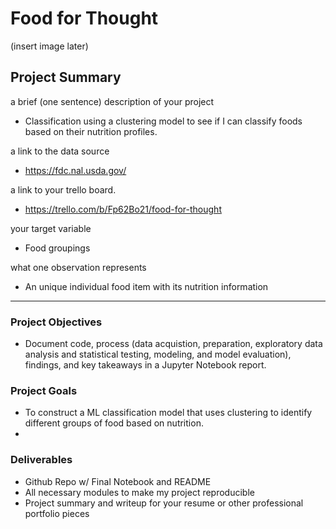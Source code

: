 # Food for Thought

(insert image later)

## Project Summary

a brief (one sentence) description of your project
 - Classification using a clustering model to see if I can classify foods based on their nutrition profiles.
 
a link to the data source
 - https://fdc.nal.usda.gov/
 
a link to your trello board.
 - https://trello.com/b/Fp62Bo21/food-for-thought

your target variable
 - Food groupings
 
what one observation represents
 - An unique individual food item with its nutrition information
 
--------------------

### Project Objectives
- Document code, process (data acquistion, preparation, exploratory data analysis and statistical testing, modeling, and model evaluation), findings, and key takeaways in a Jupyter Notebook report.

### Project Goals
 - To construct a ML classification model that uses clustering to identify different groups of food based on nutrition.
 - 

### Deliverables
- Github Repo w/ Final Notebook and README
- All necessary modules to make my project reproducible
- Project summary and writeup for your resume or other professional portfolio pieces